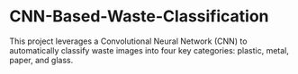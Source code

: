 # CNN-Based-Waste-Classification
This project leverages a Convolutional Neural Network (CNN) to automatically classify waste images into four key categories: plastic, metal, paper, and glass.
